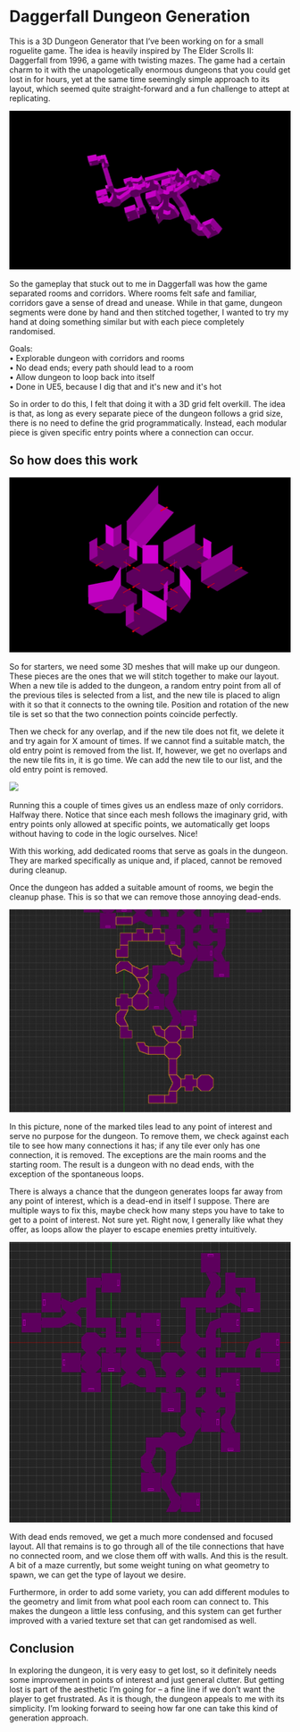 # Daggerfall Dungeon Generation
This is a 3D Dungeon Generator that I’ve been working on for a small roguelite game. The idea is heavily inspired by The Elder Scrolls II: Daggerfall from 1996, a game with twisting mazes. The game had a certain charm to it with the unapologetically enormous dungeons that you could get lost in for hours, yet at the same time seemingly simple approach to its layout, which seemed quite straight-forward and a fun challenge to attept at replicating.  

<a href="https://i.imgur.com/wwIm15J.mp4">![](https://raw.githubusercontent.com/david-crosson/dungeongenerator/main/turnaround.gif)</a>

So the gameplay that stuck out to me in Daggerfall was how the game separated rooms and corridors. Where rooms felt safe and familiar, corridors gave a sense of dread and unease. While in that game, dungeon segments were done by hand and then stitched together, I wanted to try my hand at doing something similar but with each piece completely randomised. 

Goals:  
• Explorable dungeon with corridors and rooms  
• No dead ends; every path should lead to a room  
• Allow dungeon to loop back into itself  
• Done in UE5, because I dig that and it's new and it's hot

So in order to do this, I felt that doing it with a 3D grid felt overkill. The idea is that, as long as every separate piece of the dungeon follows a grid size, there is no need to define the grid programmatically. Instead, each modular piece is given specific entry points where a connection can occur.  

## So how does this work
![](https://raw.githubusercontent.com/david-crosson/dungeongenerator/main/image3.png)  

So for starters, we need some 3D meshes that will make up our dungeon. These pieces are the ones that we will stitch together to make our layout. When a new tile is added to the dungeon, a random entry point from all of the previous tiles is selected from a list, and the new tile is placed to align with it so that it connects to the owning tile. Position and rotation of the new tile is set so that the two connection points coincide perfectly.

Then we check for any overlap, and if the new tile does not fit, we delete it and try again for X amount of times. If we cannot find a suitable match, the old entry point is removed from the list. If, however, we get no overlaps and the new tile fits in, it is go time. We can add the new tile to our list, and the old entry point is removed.  

![](https://raw.githubusercontent.com/david-crosson/dungeongenerator/main/image4.gif)  

Running this a couple of times gives us an endless maze of only corridors. Halfway there. Notice that since each mesh follows the imaginary grid, with entry points only allowed at specific points, we automatically get loops without having to code in the logic ourselves. Nice!

With this working, add dedicated rooms that serve as goals in the dungeon. They are marked specifically as unique and, if placed, cannot be removed during cleanup.

Once the dungeon has added a suitable amount of rooms, we begin the cleanup phase. This is so that we can remove those annoying dead-ends.  

![](https://raw.githubusercontent.com/david-crosson/dungeongenerator/main/image1.png)  

In this picture, none of the marked tiles lead to any point of interest and serve no purpose for the dungeon. To remove them, we check against each tile to see how many connections it has; if any tile ever only has one connection, it is removed. The exceptions are the main rooms and the starting room. The result is a dungeon with no dead ends, with the exception of the spontaneous loops.

There is always a chance that the dungeon generates loops far away from any point of interest, which is a dead-end in itself I suppose. There are multiple ways to fix this, maybe check how many steps you have to take to get to a point of interest. Not sure yet. Right now, I generally like what they offer, as loops allow the player to escape enemies pretty intuitively.

![](https://raw.githubusercontent.com/david-crosson/dungeongenerator/main/image2.png)  

With dead ends removed, we get a much more condensed and focused layout. All that remains is to go through all of the tile connections that have no connected room, and we close them off with walls. And this is the result. A bit of a maze currently, but some weight tuning on what geometry to spawn, we can get the type of layout we desire.

Furthermore, in order to add some variety, you can add different modules to the geometry and limit from what pool each room can connect to. This makes the dungeon a little less confusing, and this system can get further improved with a varied texture set that can get randomised as well.

## Conclusion
In exploring the dungeon, it is very easy to get lost, so it definitely needs some improvement in points of interest and just general clutter. But getting lost is part of the aesthetic I’m going for – a fine line if we don’t want the player to get frustrated. As it is though, the dungeon appeals to me with its simplicity. I’m looking forward to seeing how far one can take this kind of generation approach.
